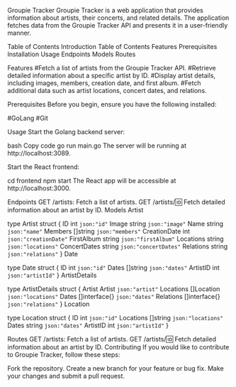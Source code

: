 Groupie Tracker
Groupie Tracker is a web application that provides information about artists, their concerts, and related details. The application fetches data from the Groupie Tracker API and presents it in a user-friendly manner.

Table of Contents
Introduction
Table of Contents
Features
Prerequisites
Installation
Usage
Endpoints
Models
Routes


Features
#Fetch a list of artists from the Groupie Tracker API.
#Retrieve detailed information about a specific artist by ID.
#Display artist details, including images, members, creation date, and first album.
#Fetch additional data such as artist locations, concert dates, and relations.

Prerequisites
Before you begin, ensure you have the following installed:

#GoLang
#Git

Usage
Start the Golang backend server:

bash
Copy code
go run main.go
The server will be running at http://localhost:3089.

Start the React frontend:

cd frontend
npm start
The React app will be accessible at http://localhost:3000.

Endpoints
GET /artists: Fetch a list of artists.
GET /artists/:id: Fetch detailed information about an artist by ID.
Models
Artist

type Artist struct {
    ID           int      `json:"id"`
    Image        string   `json:"image"`
    Name         string   `json:"name"`
    Members      []string `json:"members"`
    CreationDate int      `json:"creationDate"`
    FirstAlbum   string   `json:"firstAlbum"`
    Locations    string   `json:"locations"`
    ConcertDates string   `json:"concertDates"`
    Relations    string   `json:"relations"`
}
Date

type Date struct {
    ID       int      `json:"id"`
    Dates    []string `json:"dates"`
    ArtistID int      `json:"artistId"`
}
ArtistDetails

type ArtistDetails struct {
    Artist    Artist        `json:"artist"`
    Locations []Location    `json:"locations"`
    Dates     []interface{} `json:"dates"`
    Relations []interface{} `json:"relations"`
}
Location

type Location struct {
    ID        int      `json:"id"`
    Locations []string `json:"locations"`
    Dates     string   `json:"dates"`
    ArtistID  int      `json:"artistId"`
}

Routes
GET /artists: Fetch a list of artists.
GET /artists/:id: Fetch detailed information about an artist by ID.
Contributing
If you would like to contribute to Groupie Tracker, follow these steps:

Fork the repository.
Create a new branch for your feature or bug fix.
Make your changes and submit a pull request.
